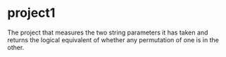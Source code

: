 # project1
The project that measures the two string parameters it has taken and returns the logical equivalent of whether any permutation of one is in the other.
